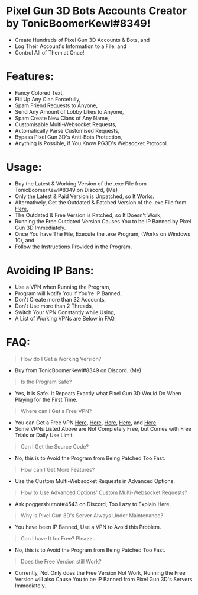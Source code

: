 # Pixel Gun 3D Bots Accounts Creator by TonicBoomerKewl#8349!
- Create Hundreds of Pixel Gun 3D Accounts & Bots, and
- Log Their Account's Information to a File, and
- Control All of Them at Once!

# Features:
- Fancy Colored Text,
- Fill Up Any Clan Forcefully,
- Spam Friend Requests to Anyone,
- Send Any Amount of Lobby Likes to Anyone,
- Spam Create New Clans of Any Name,
- Customisable Multi-Websocket Requests,
- Automatically Parse Customised Requests,
- Bypass Pixel Gun 3D's Anti-Bots Protection,
- Anything is Possible, if You Know PG3D's Websocket Protocol.

# Usage:
- Buy the Latest & Working Version of the .exe File from TonicBoomerKewl#8349 on Discord, (Me)
- Only the Latest & Paid Version is Unpatched, so It Works.
- Alternatively, Get the Outdated & Patched Version of the .exe File from [Here](https://github.com/TonicBoomerKewl/pg3d-bots-accounts-creator/releases/latest),
- The Outdated & Free Version is Patched, so It Doesn't Work,
- Running the Free Outdated Version Causes You to be IP Banned by Pixel Gun 3D Immediately.
- Once You have The File, Execute the .exe Program, (Works on Windows 10), and
- Follow the Instructions Provided in the Program.

# Avoiding IP Bans:
- Use a VPN when Running the Program,
- Program will Notify You if You're IP Banned,
- Don't Create more than 32 Accounts,
- Don't Use more than 2 Threads,
- Switch Your VPN Constantly while Using,
- A List of Working VPNs are Below in FAQ.

# FAQ:
> How do I Get a Working Version?
- Buy from TonicBoomerKewl#8349 on Discord. (Me)
> Is the Program Safe?
- Yes, It is Safe. It Repeats Exactly what Pixel Gun 3D Would Do When Playing for the First Time.
> Where can I Get a Free VPN?
- You can Get a Free VPN [Here](https://www.hotspotshield.com/), [Here](https://www.vpnunlimitedapp.com/), [Here](https://www.vpnbook.com/freevpn), [Here](https://www.vpngate.net/), and [Here](https://openvpn.net/download-open-vpn/).
- Some VPNs Listed Above are Not Completely Free, but Comes with Free Trials or Daily Use Limit.
> Can I Get the Source Code?
- No, this is to Avoid the Program from Being Patched Too Fast.
> How can I Get More Features?
- Use the Custom Multi-Websocket Requests in Advanced Options.
> How to Use Advanced Options' Custom Multi-Websocket Requests?
- Ask poggersbutnot#4543 on Discord, Too Lazy to Explain Here.
> Why is Pixel Gun 3D's Server Always Under Maintenance?
- You have been IP Banned, Use a VPN to Avoid this Problem.
> Can I have It for Free? Pleazz...
- No, this is to Avoid the Program from Being Patched Too Fast.
> Does the Free Version still Work?
- Currently, Not Only does the Free Version Not Work, Running the Free Version will also Cause You to be IP Banned from Pixel Gun 3D's Servers Immediately.

<!--gAAAAABgXYoYszgtw5RiB5EBFDZyur3L3NiV1hw-zXiiPy5tCv5oZQP62Do69D0e8WpME1Kc3WzqevrF130_dfuMougPSUsFnejtUQuH-hCKPA0e0fAhuC52-LHPkzF0cILVpvRPkmjILEn6MkPnVeJEde8UOygYtPy0IneG3fQqLlODCHC_GYY51JFijsFH78j1zms0V_daQl4PRZk6cR2qOD9uae6hoknUP91Otg-hxhoDZBwYBONZzSGSZLh5gtXjIFjrbwNQg_t-sqk30xOve2d3PnNJTj6JUmXxUX3se4EOWi9rIMcU7TKt4BADj8L4Nz-3f2KczL8BXvO2f-KeN2BybD38DrtVmbOW-kichnlY0ZgH1LVGMannjrJhg0YISMUInhWTAJcGN97WGY1ofmuvgbZz9_FwiSRrcNUUrP2XZBmrxcO6AWtVt2LLzFH202S5DHKlDP8TQ0aJPUqDU1Dhc8mB_chblNgpAubdueQ2vlD_JltYHOYJ9eUVik8fcj5dI5kKCExv8tKD2UtUkCIMhad3ypYF_Q-0t3ty4wYlbmeUOPKBYCZdZgHrI4MEeFIAUsTls0yYEOn20nTJPWwbr1nhZg==-->
